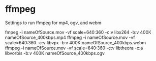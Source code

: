 # ffmpeg
Settings to run ffmpeg for mp4, ogv, and webm

fmpeg -i nameOfSource.mov  -vf  scale=640:360 -c:v libx264 -b:v 400K nameOfSource_400kbps.mp4
ffmpeg -i nameOfSource.mov  -vf  scale=640:360 -c:v libvpx -b:v 400K nameOfSource_400kbps.webm
ffmpeg -i nameOfSource.mov  -vf  scale=640:360 -c:v libtheora -c:a libvorbis -b:v 400K nameOfSource_400kbps.ogv
